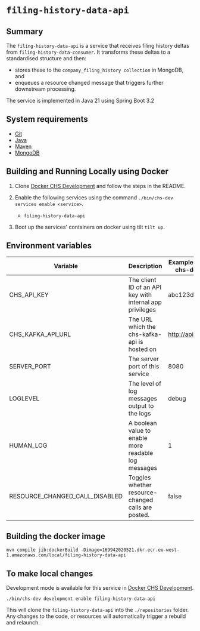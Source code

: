 # `filing-history-data-api`

## Summary

The `filing-history-data-api` is a service that receives filing history deltas from 
`filing-history-data-consumer`. It transforms these deltas to a standardised structure and then:

* stores these to the `company_filing_history collection` in MongoDB, and
* enqueues a resource changed message that triggers further downstream processing.

The service is implemented in Java 21 using Spring Boot 3.2

## System requirements

* [Git](https://git-scm.com/downloads)
* [Java](http://www.oracle.com/technetwork/java/javase/downloads)
* [Maven](https://maven.apache.org/download.cgi)
* [MongoDB](https://www.mongodb.com/)

## Building and Running Locally using Docker

1. Clone [Docker CHS Development](https://github.com/companieshouse/docker-chs-development) and
   follow the steps in the
   README.
2. Enable the following services using the command `./bin/chs-dev services enable <service>`.
   * `filing-history-data-api`

3. Boot up the services' containers on docker using tilt `tilt up`.

## Environment variables
| Variable                       | Description                                              | Example (from docker-chs-development) |
|--------------------------------|----------------------------------------------------------|---------------------------------------|
| CHS_API_KEY                    | The client ID of an API key with internal app privileges | abc123def456ghi789                    |
| CHS_KAFKA_API_URL              | The URL which the chs-kafka-api is hosted on             | http://api.chs.local:4001             |
| SERVER_PORT                    | The server port of this service                          | 8080                                  |
| LOGLEVEL                       | The level of log messages output to the logs             | debug                                 |
| HUMAN_LOG                      | A boolean value to enable more readable log messages     | 1                                     |
| RESOURCE_CHANGED_CALL_DISABLED | Toggles whether resource-changed calls are posted.       | false                                 | 

## Building the docker image

    mvn compile jib:dockerBuild -Dimage=169942020521.dkr.ecr.eu-west-1.amazonaws.com/local/filing-history-data-api

## To make local changes

Development mode is available for this service
in [Docker CHS Development](https://github.com/companieshouse/docker-chs-development).

    ./bin/chs-dev development enable filing-history-data-api

This will clone the `filing-history-data-api` into the `./repositories` folder. Any changes to the
code, or resources will automatically trigger a rebuild and relaunch.
